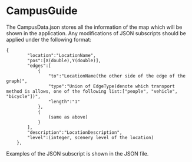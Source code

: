 # CampusGuide
The CampusData.json stores all the information of the map which will be shown in the application.
Any modifications of JSON subscripts should be applied under the following format:
```
{
        "location":"LocationName",
        "pos":[X(double),Y(double)],
        "edges":[
            {
                "to":"LocationName(the other side of the edge of the graph)",
                "type":"Union of EdgeType(denote which transport method is allows, one of the following list:["people", "vehicle", "bicycle"])",
                "length":"1"
            },
            {
                (same as above)
            }
        ],
        "description":"LocationDescription",
        "level":(integer, scenery level of the location)
    },
```
Examples of the JSON subscript is shown in the JSON file.
